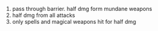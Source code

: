 1. pass through barrier. half dmg form mundane weapons
2. half dmg from all attacks
3. only spells and magical weapons hit for half dmg